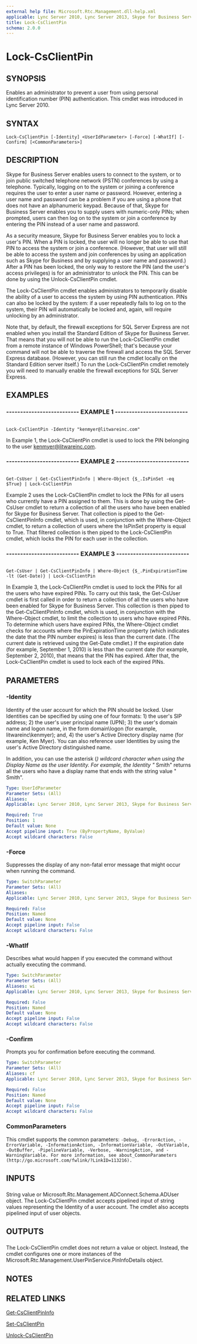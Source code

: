 ```yaml
---
external help file: Microsoft.Rtc.Management.dll-help.xml
applicable: Lync Server 2010, Lync Server 2013, Skype for Business Server 2015, Skype for Business Server 2019
title: Lock-CsClientPin
schema: 2.0.0
---
```


# Lock-CsClientPin

## SYNOPSIS

Enables an administrator to prevent a user from using personal identification number (PIN) authentication.
This cmdlet was introduced in Lync Server 2010.



## SYNTAX

```
Lock-CsClientPin [-Identity] <UserIdParameter> [-Force] [-WhatIf] [-Confirm] [<CommonParameters>]
```

## DESCRIPTION

Skype for Business Server enables users to connect to the system, or to join public switched telephone network (PSTN) conferences by using a telephone.
Typically, logging on to the system or joining a conference requires the user to enter a user name or password.
However, entering a user name and password can be a problem if you are using a phone that does not have an alphanumeric keypad.
Because of that, Skype for Business Server enables you to supply users with numeric-only PINs; when prompted, users can then log on to the system or join a conference by entering the PIN instead of a user name and password.

As a security measure, Skype for Business Server enables you to lock a user's PIN.
When a PIN is locked, the user will no longer be able to use that PIN to access the system or join a conference.
(However, that user will still be able to access the system and join conferences by using an application such as Skype for Business and by supplying a user name and password.) After a PIN has been locked, the only way to restore the PIN (and the user's access privileges) is for an administrator to unlock the PIN.
This can be done by using the Unlock-CsClientPin cmdlet.

The Lock-CsClientPin cmdlet enables administrators to temporarily disable the ability of a user to access the system by using PIN authentication.
PINs can also be locked by the system: if a user repeatedly fails to log on to the system, their PIN will automatically be locked and, again, will require unlocking by an administrator.

Note that, by default, the firewall exceptions for SQL Server Express are not enabled when you install the Standard Edition of Skype for Business Server.
That means that you will not be able to run the Lock-CsClientPin cmdlet from a remote instance of Windows PowerShell; that's because your command will not be able to traverse the firewall and access the SQL Server Express database.
(However, you can still run the cmdlet locally on the Standard Edition server itself.) To run the Lock-CsClientPin cmdlet remotely you will need to manually enable the firewall exceptions for SQL Server Express.



## EXAMPLES

### -------------------------- EXAMPLE 1 -------------------------- 
```

Lock-CsClientPin -Identity "kenmyer@litwareinc.com"
```

In Example 1, the Lock-CsClientPin cmdlet is used to lock the PIN belonging to the user kenmyer@litwareinc.com.

### -------------------------- EXAMPLE 2 -------------------------- 
```

Get-CsUser | Get-CsClientPinInfo | Where-Object {$_.IsPinSet -eq $True} | Lock-CsClientPin
```

Example 2 uses the Lock-CsClientPin cmdlet to lock the PINs for all users who currently have a PIN assigned to them.
This is done by using the Get-CsUser cmdlet to return a collection of all the users who have been enabled for Skype for Business Server.
That collection is piped to the Get-CsClientPinInfo cmdlet, which is used, in conjunction with the Where-Object cmdlet, to return a collection of users where the IsPinSet property is equal to True.
That filtered collection is then piped to the Lock-CsClientPin cmdlet, which locks the PIN for each user in the collection.


### -------------------------- EXAMPLE 3 -------------------------- 
```

Get-CsUser | Get-CsClientPinInfo | Where-Object {$_.PinExpirationTime -lt (Get-Date)} | Lock-CsClientPin
```

In Example 3, the Lock-CsClientPin cmdlet is used to lock the PINs for all the users who have expired PINs.
To carry out this task, the Get-CsUser cmdlet is first called in order to return a collection of all the users who have been enabled for Skype for Business Server.
This collection is then piped to the Get-CsClientPinInfo cmdlet, which is used, in conjunction with the Where-Object cmdlet, to limit the collection to users who have expired PINs.
To determine which users have expired PINs, the Where-Object cmdlet checks for accounts where the PinExpirationTime property (which indicates the date that the PIN number expires) is less than the current date.
(The current date is retrieved using the Get-Date cmdlet.) If the expiration date (for example, September 1, 2010) is less than the current date (for example, September 2, 2010), that means that the PIN has expired.
After that, the Lock-CsClientPin cmdlet is used to lock each of the expired PINs.


## PARAMETERS

### -Identity
Identity of the user account for which the PIN should be locked.
User Identities can be specified by using one of four formats: 1) the user's SIP address; 2) the user's user principal name (UPN); 3) the user's domain name and logon name, in the form domain\logon (for example, litwareinc\kenmyer); and, 4) the user's Active Directory display name (for example, Ken Myer).
You can also reference user Identities by using the user's Active Directory distinguished name.

In addition, you can use the asterisk (*) wildcard character when using the Display Name as the user Identity.
For example, the Identity "* Smith" returns all the users who have a display name that ends with the string value " Smith".

```yaml
Type: UserIdParameter
Parameter Sets: (All)
Aliases: 
Applicable: Lync Server 2010, Lync Server 2013, Skype for Business Server 2015, Skype for Business Server 2019

Required: True
Position: 1
Default value: None
Accept pipeline input: True (ByPropertyName, ByValue)
Accept wildcard characters: False
```

### -Force
Suppresses the display of any non-fatal error message that might occur when running the command.

```yaml
Type: SwitchParameter
Parameter Sets: (All)
Aliases: 
Applicable: Lync Server 2010, Lync Server 2013, Skype for Business Server 2015, Skype for Business Server 2019

Required: False
Position: Named
Default value: None
Accept pipeline input: False
Accept wildcard characters: False
```

### -WhatIf
Describes what would happen if you executed the command without actually executing the command.

```yaml
Type: SwitchParameter
Parameter Sets: (All)
Aliases: wi
Applicable: Lync Server 2010, Lync Server 2013, Skype for Business Server 2015, Skype for Business Server 2019

Required: False
Position: Named
Default value: None
Accept pipeline input: False
Accept wildcard characters: False
```

### -Confirm
Prompts you for confirmation before executing the command.

```yaml
Type: SwitchParameter
Parameter Sets: (All)
Aliases: cf
Applicable: Lync Server 2010, Lync Server 2013, Skype for Business Server 2015, Skype for Business Server 2019

Required: False
Position: Named
Default value: None
Accept pipeline input: False
Accept wildcard characters: False
```

### CommonParameters
This cmdlet supports the common parameters: `-Debug, -ErrorAction, -ErrorVariable, -InformationAction, -InformationVariable, -OutVariable, -OutBuffer, -PipelineVariable, -Verbose, -WarningAction, and -WarningVariable. For more information, see about_CommonParameters (http://go.microsoft.com/fwlink/?LinkID=113216).`

## INPUTS

###  
String value or Microsoft.Rtc.Management.ADConnect.Schema.ADUser object.
The Lock-CsClientPin cmdlet accepts pipelined input of string values representing the Identity of a user account.
The cmdlet also accepts pipelined input of user objects.

## OUTPUTS

###  
The Lock-CsClientPin cmdlet does not return a value or object.
Instead, the cmdlet configures one or more instances of the Microsoft.Rtc.Management.UserPinService.PinInfoDetails object.

## NOTES

## RELATED LINKS

[Get-CsClientPinInfo](Get-CsClientPinInfo.md)

[Set-CsClientPin](Set-CsClientPin.md)

[Unlock-CsClientPin](Unlock-CsClientPin.md)

